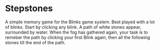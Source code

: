 # Stepstones
A simple memory game for the Blinks game system.
Best played with a lot of blinks.
Start by clicking any blink. A path of white stones appear, surrounded by water. When the fog has gathered again, your task is to remeber the path by clicking your first Blink again, then all the following stones till the end of the path.
